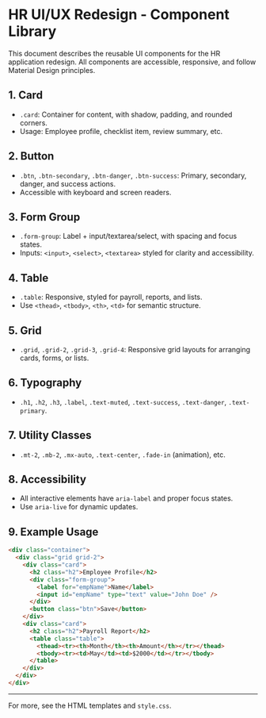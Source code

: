 # HR UI/UX Redesign - Component Library

This document describes the reusable UI components for the HR application redesign. All components are accessible, responsive, and follow Material Design principles.

## 1. Card
- `.card`: Container for content, with shadow, padding, and rounded corners.
- Usage: Employee profile, checklist item, review summary, etc.

## 2. Button
- `.btn`, `.btn-secondary`, `.btn-danger`, `.btn-success`: Primary, secondary, danger, and success actions.
- Accessible with keyboard and screen readers.

## 3. Form Group
- `.form-group`: Label + input/textarea/select, with spacing and focus states.
- Inputs: `<input>`, `<select>`, `<textarea>` styled for clarity and accessibility.

## 4. Table
- `.table`: Responsive, styled for payroll, reports, and lists.
- Use `<thead>`, `<tbody>`, `<th>`, `<td>` for semantic structure.

## 5. Grid
- `.grid`, `.grid-2`, `.grid-3`, `.grid-4`: Responsive grid layouts for arranging cards, forms, or lists.

## 6. Typography
- `.h1`, `.h2`, `.h3`, `.label`, `.text-muted`, `.text-success`, `.text-danger`, `.text-primary`.

## 7. Utility Classes
- `.mt-2`, `.mb-2`, `.mx-auto`, `.text-center`, `.fade-in` (animation), etc.

## 8. Accessibility
- All interactive elements have `aria-label` and proper focus states.
- Use `aria-live` for dynamic updates.

## 9. Example Usage
```html
<div class="container">
  <div class="grid grid-2">
    <div class="card">
      <h2 class="h2">Employee Profile</h2>
      <div class="form-group">
        <label for="empName">Name</label>
        <input id="empName" type="text" value="John Doe" />
      </div>
      <button class="btn">Save</button>
    </div>
    <div class="card">
      <h2 class="h2">Payroll Report</h2>
      <table class="table">
        <thead><tr><th>Month</th><th>Amount</th></tr></thead>
        <tbody><tr><td>May</td><td>$2000</td></tr></tbody>
      </table>
    </div>
  </div>
</div>
```

---

For more, see the HTML templates and `style.css`.
